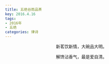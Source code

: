 ```yaml
---
title: 五绝谷雨品茶
key: 2016.4.16
tags: 
- 2016年 
- 五绝
categories: 律诗
---
```


<p align="center">新茗饮新情，大碗品大明。
</p>
<p align="center">解馋沾香气，最是爱自清。
</p>
